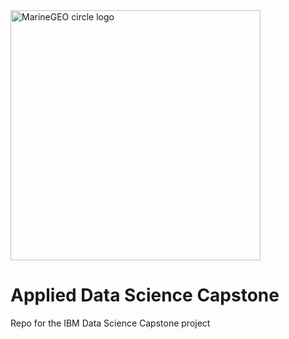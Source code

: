<img src="https://cf-courses-data.s3.us.cloud-object-storage.appdomain.cloud/IBM-DS0321EN-SkillsNetwork/labs/images/IDSNlogo.png" alt="MarineGEO circle logo" style="height: 400px; width:400px;"/>

# Applied Data Science Capstone
Repo for the IBM Data Science Capstone project
